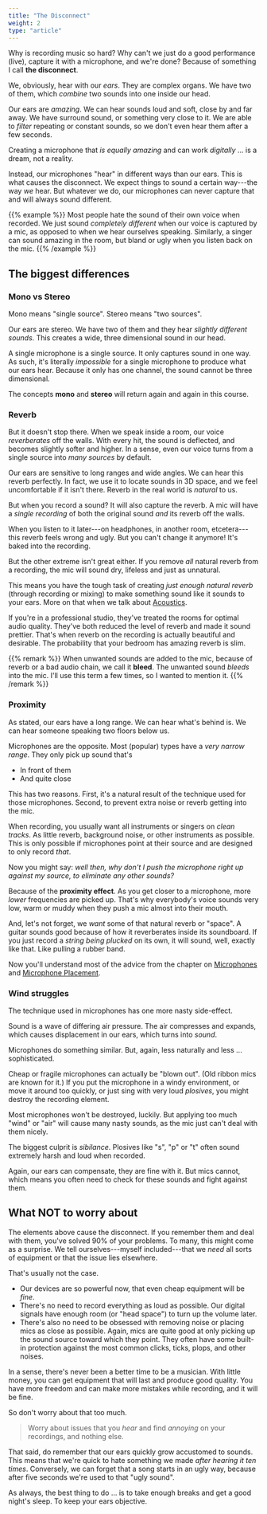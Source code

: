 ```yaml
---
title: "The Disconnect"
weight: 2
type: "article"
---
```


Why is recording music so hard? Why can't we just do a good performance (live), capture it with a microphone, and we're done? Because of something I call **the disconnect**.

We, obviously, hear with our _ears_. They are complex organs. We have two of them, which _combine_ two sounds into one inside our head. 

Our ears are _amazing_. We can hear sounds loud and soft, close by and far away. We have surround sound, or something very close to it. We are able to _filter_ repeating or constant sounds, so we don't even hear them after a few seconds.

Creating a microphone that _is equally amazing_ and can work _digitally_ ... is a dream, not a reality.

Instead, our microphones "hear" in different ways than our ears. This is what causes the disconnect. We expect things to sound a certain way---the way _we_ hear. But whatever we do, our microphones can never capture that and will always sound different.

{{% example %}}
Most people hate the sound of their own voice when recorded. We just sound _completely different_ when our voice is captured by a mic, as opposed to when we hear ourselves speaking. Similarly, a singer can sound amazing in the room, but bland or ugly when you listen back on the mic.
{{% /example %}}

## The biggest differences

### Mono vs Stereo

Mono means "single source". Stereo means "two sources". 

Our ears are stereo. We have two of them and they hear _slightly different sounds_. This creates a wide, three dimensional sound in our head.

A single microphone is a single source. It only captures sound in one way. As such, it's literally _impossible_ for a single microphone to produce what our ears hear. Because it only has one channel, the sound cannot be three dimensional.

The concepts **mono** and **stereo** will return again and again in this course.

### Reverb

But it doesn't stop there. When we speak inside a room, our voice _reverberates_ off the walls. With every hit, the sound is deflected, and becomes slightly softer and higher. In a sense, even our voice turns from a single source into _many sources_ by default.

Our ears are sensitive to long ranges and wide angles. We can hear this reverb perfectly. In fact, we use it to locate sounds in 3D space, and we feel uncomfortable if it isn't there. Reverb in the real world is _natural_ to us.

But when you record a sound? It will also capture the reverb. A mic will have a _single recording_ of both the original sound _and_ its reverb off the walls. 

When you listen to it later---on headphones, in another room, etcetera---this reverb feels wrong and ugly. But you can't change it anymore! It's baked into the recording.

But the other extreme isn't great either. If you remove _all_ natural reverb from a recording, the mic will sound dry, lifeless and just as unnatural.

This means you have the tough task of creating _just enough natural reverb_ (through recording or mixing) to make something sound like it sounds to your ears. More on that when we talk about [Acoustics](../space-i-acoustics/).

If you're in a professional studio, they've treated the rooms for optimal audio quality. They've both reduced the level of reverb and made it sound prettier. That's when reverb on the recording is actually beautiful and desirable. The probability that your bedroom has amazing reverb is slim.

{{% remark %}}
When unwanted sounds are added to the mic, because of reverb or a bad audio chain, we call it **bleed**. The unwanted sound _bleeds_ into the mic. I'll use this term a few times, so I wanted to mention it.
{{% /remark %}}

### Proximity

As stated, our ears have a long range. We can hear what's behind is. We can hear someone speaking two floors below us.

Microphones are the opposite. Most (popular) types have a _very narrow range_. They only pick up sound that's

* In front of them
* And quite close

This has two reasons. First, it's a natural result of the technique used for those microphones. Second, to prevent extra noise or reverb getting into the mic.

When recording, you usually want all instruments or singers on _clean tracks_. As little reverb, background noise, or other instruments as possible. This is only possible if microphones point at their source and are designed to only record _that_.

Now you might say: _well then, why don't I push the microphone right up against my source, to eliminate any other sounds?_

Because of the **proximity effect**. As you get closer to a microphone, more _lower_ frequencies are picked up. That's why everybody's voice sounds very low, warm or muddy when they push a mic almost into their mouth. 

And, let's not forget, we _want_ some of that natural reverb or "space". A guitar sounds good because of how it reverberates inside its soundboard. If you just record a _string being plucked_ on its own, it will sound, well, exactly like that. Like pulling a rubber band.

Now you'll understand most of the advice from the chapter on [Microphones](../microphones/) and [Microphone Placement](../microphone-placement/).

### Wind struggles

The technique used in microphones has one more nasty side-effect. 

Sound is a wave of differing air pressure. The air compresses and expands, which causes displacement in our ears, which turns into _sound_.

Microphones do something similar. But, again, less naturally and less ... sophisticated. 

Cheap or fragile microphones can actually be "blown out". (Old ribbon mics are known for it.) If you put the microphone in a windy environment, or move it around too quickly, or just sing with very loud _plosives_, you might destroy the recording element.

Most microphones won't be destroyed, luckily. But applying too much "wind" or "air" will cause many nasty sounds, as the mic just can't deal with them nicely.

The biggest culprit is _sibilance_. Plosives like "s", "p" or "t" often sound extremely harsh and loud when recorded.

Again, our ears can compensate, they are fine with it. But mics cannot, which means you often need to check for these sounds and fight against them.

## What NOT to worry about

The elements above cause the disconnect. If you remember them and deal with them, you've solved 90% of your problems. To many, this might come as a surprise. We tell ourselves---myself included---that we _need_ all sorts of equipment or that the issue lies elsewhere.

That's usually not the case.

* Our devices are so powerful now, that even cheap equipment will be _fine_. 
* There's no need to record everything as loud as possible. Our digital signals have enough room (or "head space") to turn up the volume later.
* There's also no need to be obsessed with removing noise or placing mics as close as possible. Again, mics are quite good at only picking up the sound source toward which they point. They often have some built-in protection against the most common clicks, ticks, plops, and other noises.

In a sense, there's never been a better time to be a musician. With little money, you can get equipment that will last and produce good quality. You have more freedom and can make more mistakes while recording, and it will be fine.

So don't worry about that too much.

> Worry about issues that you _hear_ and find _annoying_ on your recordings, and nothing else.

That said, do remember that our ears quickly grow accustomed to sounds. This means that we're quick to hate something we made _after hearing it ten times_. Conversely, we can forget that a song starts in an ugly way, because after five seconds we're used to that "ugly sound".

As always, the best thing to do ... is to take enough breaks and get a good night's sleep. To keep your ears objective.